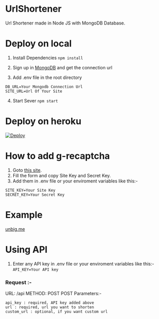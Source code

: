 # UrlShortener

Url Shortener made in Node JS with MongoDB Database.


# Deploy on local

1. Install Dependencies
`npm install`

2. Sign up in [MongoDB](https://www.mongodb.com/cloud/atlas/register) and get the connection url

3. Add .env file in the root directory
```
DB_URL=Your Mongodb Connection Url
SITE_URL=Url Of Your Site
```

4. Start Sever
`npm start`


# Deploy on heroku

[![Deploy](https://www.herokucdn.com/deploy/button.svg)](https://heroku.com/deploy?template=https://github.com/leeveshkamboj/UrlShortener/)


# How to add g-recaptcha

1. Goto [this site](https://www.google.com/recaptcha/admin/create).
2. Fill the form and copy Site Key and Secret Key.
3. Add them in .env file or your enviroment variables like this:-
```
SITE_KEY=Your Site Key
SECRET_KEY=Your Secret Key
```


# Example
[unbig.me](https://unbig.me/)


# Using API

1. Enter any API key in .env file or your enviroment variables like this:-
`API_KEY=Your API key`

### Request :-
URL: /api METHOD: POST
POST Parameters:-
```
api_key : required, API key added above
url : required, url you want to shorten
custom_url : optional, if you want custom url
```